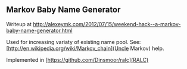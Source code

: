 Markov Baby Name Generator
--------------------------

Writeup at http://alexeymk.com/2012/07/15/weekend-hack--a-markov-baby-name-generator.html

Used for increasing variaty of existing name pool. See: [http://en.wikipedia.org/wiki/Markov_chain](Uncle Markov) help.

Implemented in [https://github.com/Dinsmoor/ralc](RALC)
